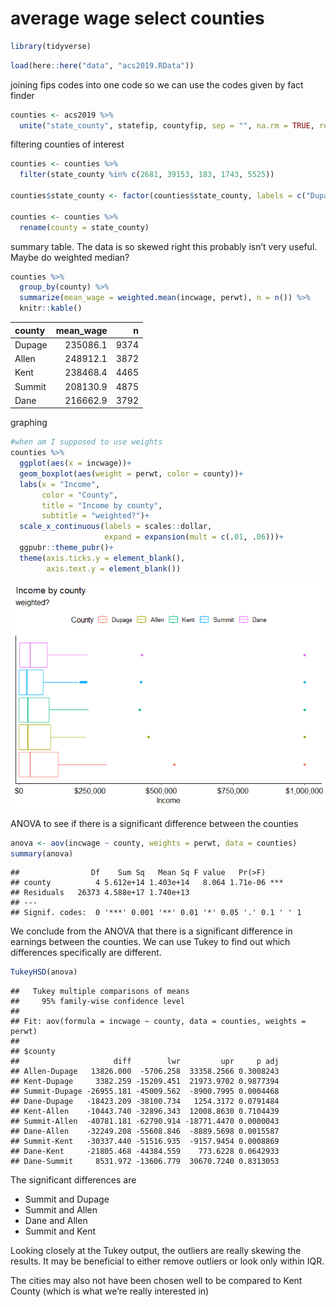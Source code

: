 average wage select counties
================

``` r
library(tidyverse)
```

``` r
load(here::here("data", "acs2019.RData"))
```

joining fips codes into one code so we can use the codes given by fact
finder

``` r
counties <- acs2019 %>% 
  unite("state_county", statefip, countyfip, sep = "", na.rm = TRUE, remove = FALSE)
```

filtering counties of interest

``` r
counties <- counties %>% 
  filter(state_county %in% c(2681, 39153, 183, 1743, 5525))

counties$state_county <- factor(counties$state_county, labels = c("Dupage", "Allen", "Kent", "Summit", "Dane"))

counties <- counties %>% 
  rename(county = state_county)
```

summary table. The data is so skewed right this probably isn’t very
useful. Maybe do weighted median?

``` r
counties %>% 
  group_by(county) %>% 
  summarize(mean_wage = weighted.mean(incwage, perwt), n = n()) %>% 
  knitr::kable()
```

| county | mean\_wage |    n |
|:-------|-----------:|-----:|
| Dupage |   235086.1 | 9374 |
| Allen  |   248912.1 | 3872 |
| Kent   |   238468.4 | 4465 |
| Summit |   208130.9 | 4875 |
| Dane   |   216662.9 | 3792 |

graphing

``` r
#when am I supposed to use weights
counties %>% 
  ggplot(aes(x = incwage))+
  geom_boxplot(aes(weight = perwt, color = county))+
  labs(x = "Income",
       color = "County",
       title = "Income by county",
       subtitle = "weighted?")+
  scale_x_continuous(labels = scales::dollar,
                     expand = expansion(mult = c(.01, .06)))+
  ggpubr::theme_pubr()+
  theme(axis.ticks.y = element_blank(),
        axis.text.y = element_blank())
```

![](county_analysis_files/figure-gfm/unnamed-chunk-6-1.png)<!-- -->

ANOVA to see if there is a significant difference between the counties

``` r
anova <- aov(incwage ~ county, weights = perwt, data = counties)
summary(anova)
```

    ##                Df    Sum Sq   Mean Sq F value   Pr(>F)    
    ## county          4 5.612e+14 1.403e+14   8.064 1.71e-06 ***
    ## Residuals   26373 4.588e+17 1.740e+13                     
    ## ---
    ## Signif. codes:  0 '***' 0.001 '**' 0.01 '*' 0.05 '.' 0.1 ' ' 1

We conclude from the ANOVA that there is a significant difference in
earnings between the counties. We can use Tukey to find out which
differences specifically are different.

``` r
TukeyHSD(anova)
```

    ##   Tukey multiple comparisons of means
    ##     95% family-wise confidence level
    ## 
    ## Fit: aov(formula = incwage ~ county, data = counties, weights = perwt)
    ## 
    ## $county
    ##                     diff        lwr         upr     p adj
    ## Allen-Dupage   13826.000  -5706.258  33358.2566 0.3008243
    ## Kent-Dupage     3382.259 -15209.451  21973.9702 0.9877394
    ## Summit-Dupage -26955.181 -45009.562  -8900.7995 0.0004468
    ## Dane-Dupage   -18423.209 -38100.734   1254.3172 0.0791484
    ## Kent-Allen    -10443.740 -32896.343  12008.8630 0.7104439
    ## Summit-Allen  -40781.181 -62790.914 -18771.4470 0.0000043
    ## Dane-Allen    -32249.208 -55608.846  -8889.5698 0.0015587
    ## Summit-Kent   -30337.440 -51516.935  -9157.9454 0.0008869
    ## Dane-Kent     -21805.468 -44384.559    773.6228 0.0642933
    ## Dane-Summit     8531.972 -13606.779  30670.7240 0.8313053

The significant differences are

-   Summit and Dupage
-   Summit and Allen
-   Dane and Allen
-   Summit and Kent

Looking closely at the Tukey output, the outliers are really skewing the
results. It may be beneficial to either remove outliers or look only
within IQR.

The cities may also not have been chosen well to be compared to Kent
County (which is what we’re really interested in)
